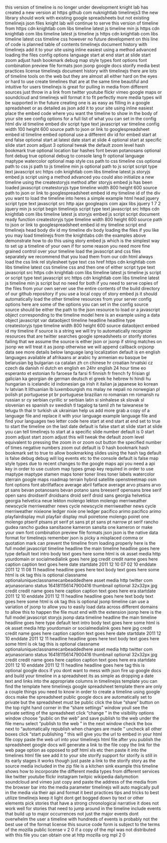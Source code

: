 this version of timeline is no longer under development knight lab has created a new version at https github com nuknightlab timelinejs3 the new library should work with existing google spreadsheets but not existing timelinejs json files knight lab will continue to serve this version of timeline from https cdn knightlab com libs timeline latest js timeline min js https cdn knightlab com libs timeline latest js timeline js https cdn knightlab com libs timeline latest css timeline css however no future development on this line of code is planned table of contents timelinejs document history with timelinejs add it to your site using inline easiest using a method advanced loading the files config options language start at end start at slide start zoom adjust hash bookmark debug map style types font options font combination preview file formats json jsonp google docs storify media best practices license timelinejs document history with timelinejs there are lots of timeline tools on the web but they are almost all either hard on the eyes or hard to use create timelines that are at the same time beautiful and intuitive for users timelinejs is great for pulling in media from different sources just throw in a link from twitter youtube flickr vimeo google maps or soundcloud and timelinejs will format it to fit perfectly more media types will be supported in the future creating one is as easy as filling in a google spreadsheet or as detailed as json add it to your site using inline easiest place the embed code where you want the timeline to show in the body of your site see config options for a full list of what you can set in the config html div id timeline embed div script type text javascript var timeline config width 100 height 600 source path to json or link to googlespreadsheet embed id timeline embed optional use a different div id for embed start at end false optional start at latest date start at slide 4 optional start at specific slide start zoom adjust 3 optional tweak the default zoom level hash bookmark true optional location bar hashes font bevan potanosans optional font debug true optional debug to console lang fr optional language maptype watercolor optional map style css path to css timeline css optional path to css js path to js timeline min js optional path to js script script type text javascript src https cdn knightlab com libs timeline latest js storyjs embed js script using a method advanced you could also initialize a new timeline using the createstoryjs method after storyjs embed js has been loaded javascript createstoryjs type timeline width 800 height 600 source path to json or link to googlespreadsheet embed id my timeline id of the div you want to load the timeline into heres a simple example html head jquery script type text javascript src http ajax googleapis com ajax libs jquery 1 7 2 jquery min js script begin timelinejs script type text javascript src https cdn knightlab com libs timeline latest js storyjs embed js script script document ready function createstoryjs type timeline width 800 height 600 source path to json or link to googlespreadsheet embed id my timeline script end timelinejs head body div id my timeline div body loading the files if you like you may load timelinejs from the knightlabs cdn the examples above demonstrate how to do this using story embed js which is the simplest way to set up a timeline of your own if for some reason you need more fine grained control over your timeline load the javascript and css files separately we recommend that you load them from our cdn html always load the css link rel stylesheet type text css href https cdn knightlab com libs timeline latest css timeline css and then one of either script type text javascript src https cdn knightlab com libs timeline latest js timeline js script or script type text javascript src https cdn knightlab com libs timeline latest js timeline min js script but no need for both if you need to serve copies of the files from your own server use the entire contents of the build directory of our github repository if you use a local copy of story embed js it should automatically load the other timeline resources from your server config options here are some of the options you can set in the config source source should be either the path to the json resource to load or a javascript object corresponding to the timeline model here is an example using a data object javascript var dataobject timeline headline headline type createstoryjs type timeline width 800 height 600 source dataobject embed id my timeline if source is a string we will try to automatically recognize resources that are twitter searches google spreadsheets or storify stories failing that we assume the source is either json or jsonp if string matches on jsonp we will treat it as jsonp otherwise we will append callback onjsonp data see more details below language lang localization default is en english languages available af afrikaans ar arabic hy armenian eu basque be belarusian bg bulgarian ca catalan zh cn chinese hr croatian hrvatski cz czech da danish nl dutch en english en 24hr english 24 hour time eo esperanto et estonian fo faroese fa farsi fi finnish fr french fy frisian gl galician ka georgian de german deutsch el greek he hebrew hi hindi hu hungarian is icelandic id indonesian ga irish it italian ja japanese ko korean lv latvian lt lithuanian lb luxembourgish ms malay ne nepali no norwegian pl polish pt portuguese pt br portuguese brazilian ro romanian rm romansh ru russian sr cy serbian cyrillic sr serbian latin si sinhalese sk slovak sl slovenian es spanish sv swedish tl tagalog ta tamil zh tw taiwanese te telugu th thai tr turkish uk ukrainian help us add more grab a copy of a language file and replace it with your language example language file and find your languages two letter code here start at end start at end set to true to start the timeline on the last date default is false start at slide start at slide you can tell timelinejs to start at a specific slide number default is 0 start zoom adjust start zoom adjust this will tweak the default zoom level equivalent to pressing the zoom in or zoom out button the specified number of times negative numbers zoom out default is 0 hash bookmark hash bookmark set to true to allow bookmarking slides using the hash tag default is false debug debug will log events etc to the console default is false map style types due to recent changes to the google maps api you need a api key in order to use custom map types gmap key required in order to use maptype maptype stamen maps toner toner lines toner labels watercolor sterrain google maps roadmap terrain hybrid satellite openstreetmap osm font options font abrilfatface average abril fatface average arvo ptsans arvo pt sans bevan potanosans bevan potano sans breeserif opensans bree serif open sans droidserif droidsans droid serif droid sans georgia helvetica georgia helvetica neue lekton molengo lekton molengo merriweather newscycle merriweather news cycle newscycle merriweather news cycle merriweather nixieone ledger nixie one ledger pacifico arimo pacifico arimo playfairdisplay muli playfair display muli poiretone molengo poiret one molengo ptserif ptsans pt serif pt sans pt pt sans pt narrow pt serif rancho gudea rancho gudea sansitaone kameron sansita one kameron or make your own font combination preview file formats json json is the native data format for timelinejs remember json is picky a misplaced comma or quotation mark can prevent the timeline from loading properly here is the full model javascript timeline headline the main timeline headline goes here type default text intro body text goes here some html is ok asset media http yourdomain or socialmedialink goes here jpg credit credit name goes here caption caption text goes here date startdate 2011 12 10 07 02 10 enddate 2011 12 11 08 11 headline headline goes here text body text goes here some html is ok tag this is optional classname optionaluniqueclassnamecanbeaddedhere asset media http twitter com arjunasoriano status 164181156147900416 thumbnail optional 32x32px jpg credit credit name goes here caption caption text goes here era startdate 2011 12 10 enddate 2011 12 11 headline headline goes here text body text goes here some html is ok tag this is optional jsonp timeline can use a variation of jsonp to allow you to easily load data across different domains to allow this to happen the file must end with the extension jsonp here is the full model javascript storyjs jsonp data timeline headline the main timeline headline goes here type default text intro body text goes here some html is ok asset media http yourdomain or socialmedialink goes here jpg credit credit name goes here caption caption text goes here date startdate 2011 12 10 enddate 2011 12 11 headline headline goes here text body text goes here some html is ok tag this is optional classname optionaluniqueclassnamecanbeaddedhere asset media http twitter com arjunasoriano status 164181156147900416 thumbnail optional 32x32px jpg credit credit name goes here caption caption text goes here era startdate 2011 12 10 enddate 2011 12 11 headline headline goes here tag this is optional google docs if you dont want to mess with json fire up google docs and build your timeline in a spreadsheet its as simple as dropping a date text and links into the appropriate columns in timelinejss template you can find the template here timelinejs google spreadsheet template there are only a couple things you need to know in order to create a timeline using google docs make the spreadsheet public google docs are automatically set to private but the spreadsheet must be public click the blue “share” button on the top right hand corner in the “share settings” window youll see the private setting of the spreadsheet click “change ” in the visibility options window choose “public on the web” and save publish to the web under the file menu select “publish to the web ” in the next window check the box next to “automatically republish when changes are made ” uncheck all other boxes click “start publishing ” this will give you the url to embed in your html file copy paste the web url into your timelinejs html file after you publish the spreadsheet google docs will generate a link to the file copy the link for the web page option as opposed to pdf html xls etc then paste it into the timelines html file see add it to your site storify support for storify is still in its early stages it works though just paste a link to the storify story as the source media included in the zip file is a kitchen sink example this timeline shows how to incorporate the different media types from different services like twitter youtube flickr instagram twitpic wikipedia dailymotion soundcloud and vimeo just copy and paste the address of the media from the browser bar into the media parameter timelinejs will auto magically pull in the media via their api and format it best practices tips and tricks to best utilize timelinejs keep it light dont get bogged down by text or other elements pick stories that have a strong chronological narrative it does not work well for stories that need to jump around in the timeline include events that build up to major occurrences not just the major events dont overwhelm the user a timeline with hundreds of events is probably not the best use of the format license this source code form is subject to the terms of the mozilla public license v 2 0 if a copy of the mpl was not distributed with this file you can obtain one at http mozilla org mpl 2 0